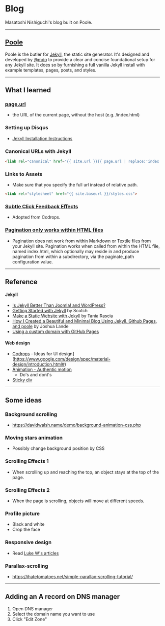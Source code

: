 # Blog

Masatoshi Nishiguchi's blog built on Poole.

---

## [Poole](https://github.com/poole/poole)
Poole is the butler for [Jekyll](http://jekyllrb.com), the static site generator. It's designed and developed by [@mdo](https://twitter.com/mdo) to provide a clear and concise foundational setup for any Jekyll site. It does so by furnishing a full vanilla Jekyll install with example templates, pages, posts, and styles.

---

## What I learned

### [page.url](http://jekyllrb.com/docs/variables/#page-variables)
- the URL of the current page, without the host (e.g. /index.html)

### Setting up Disqus
- [Jekyll Installation Instructions](https://help.disqus.com/customer/portal/articles/472138-jekyll-installation-instructions)

### Canonical URLs with Jekyll
```html
<link rel="canonical" href="{{ site.url }}{{ page.url | replace:'index.html',''}}">
```

### Links to Assets
- Make sure that you specify the full url instead of relative path.

```html
<link rel="stylesheet" href="{{ site.baseurl }}/styles.css">
```

### [Subtle Click Feedback Effects](https://github.com/codrops/ClickEffects)
- Adopted from Codrops.

### [Pagination only works within HTML files](http://jekyllrb.com/docs/pagination/)
- Pagination does not work from within Markdown or Textile files from your Jekyll site. Pagination works when called from within the HTML file, named index.html, which optionally may reside in and produce pagination from within a subdirectory, via the paginate_path configuration value.

---

## Reference

#### Jekyll

- [Is Jekyll Better Than Joomla! and WordPress?](http://digitalshore.io/jekyll-better-choice-than-joomla-wordpress/)
- [Getting Started with Jekyll](https://scotch.io/tutorials/getting-started-with-jekyll-plus-a-free-bootstrap-3-starter-theme) by Scotch
- [Make a Static Website with Jekyll](https://www.taniarascia.com/make-a-static-website-with-jekyll/) by Tania Rascia
- [How I Created a Beautiful and Minimal Blog Using Jekyll, Github Pages, and poole](http://joshualande.com/jekyll-github-pages-poole/) by Joshua Lande
- [Using a custom domain with GitHub Pages](https://help.github.com/articles/using-a-custom-domain-with-github-pages/)

#### Web design
- [Codrops](http://tympanus.net/codrops/) - Ideas for UI
 design](https://www.google.com/design/spec/material-design/introduction.html#)
- [Animation - Authentic motion](https://www.google.com/design/spec/animation/authentic-motion.html#)
    + Do's and dont's
- [Sticky div](https://jsfiddle.net/livibetter/HV9HM/)

---

## Some ideas

### Background scrolling
- https://davidwalsh.name/demo/background-animation-css.php

### Moving stars animation
- Possibly change background position by CSS

### Scrolling Effects 1
- When scrolling up and reaching the top, an object stays at the top of the page.

### Scrolling Effects 2
- When the page is scrolling, objects will move at different speeds.

### Profile picture
- Black and white
- Crop the face

### Responsive design
- Read [Luke W's articles](http://www.lukew.com/presos/)

### Parallax-scrolling
- https://ihatetomatoes.net/simple-parallax-scrolling-tutorial/

---

## Adding an A record on DNS manager
1. Open DNS manager
2. Select the domain name you want to use
3. Click "Edit Zone"
